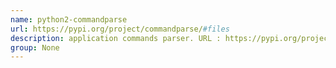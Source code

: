```yaml
---
name: python2-commandparse
url: https://pypi.org/project/commandparse/#files
description: application commands parser. URL : https://pypi.org/project/commandparse/#files Groups : None
group: None
---
```

